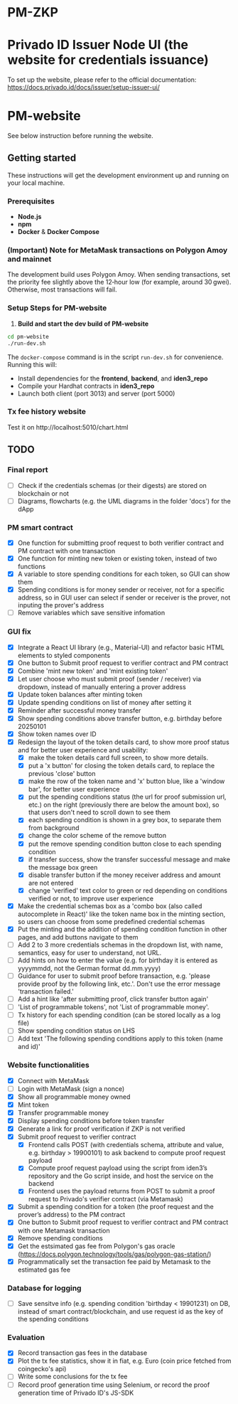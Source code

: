 # PM-ZKP

# Privado ID Issuer Node UI (the website for credentials issuance)
To set up the website, please refer to the official documentation:
https://docs.privado.id/docs/issuer/setup-issuer-ui/

# PM-website
See below instruction before running the website.

## Getting started

These instructions will get the development environment up and running on your local machine.

### Prerequisites

- **Node.js**
- **npm**
- **Docker** & **Docker Compose**

### (Important) Note for MetaMask transactions on Polygon Amoy and mainnet
The development build uses Polygon Amoy. When sending transactions, set the priority fee slightly above the 12‑hour low (for example, around 30 gwei). Otherwise, most transactions will fail.

### Setup Steps for PM-website
1. **Build and start the dev build of PM-website**  
  ```bash 
  cd pm-website
  ./run-dev.sh
  ```

   The `docker-compose` command is in the script `run-dev.sh` for convenience. Running this will:
   - Install dependencies for the **frontend**, **backend**, and **iden3_repo**  
   - Compile your Hardhat contracts in **iden3_repo**  
   - Launch both client (port 3013) and server (port 5000)  

### Tx fee history website
Test it on http://localhost:5010/chart.html

## TODO
### Final report
- [ ] Check if the credentials schemas (or their digests) are stored on blockchain or not
- [ ] Diagrams, flowcharts (e.g. the UML diagrams in the folder 'docs') for the dApp

### PM smart contract
- [x] One function for submitting proof request to both verifier contract and PM contract with one transaction
- [x] One function for minting new token or existing token, instead of two functions
- [x] A variable to store spending conditions for each token, so GUI can show them
- [x] Spending conditions is for money sender or receiver, not for a specific address, so in GUI user can select if sender or receiver is the prover, not inputing the prover's address
- [ ] Remove variables which save sensitive infomation

### GUI fix
- [x] Integrate a React UI library (e.g., Material-UI) and refactor basic HTML elements to styled components
- [x] One button to Submit proof request to verifier contract and PM contract
- [x] Combine 'mint new token' and 'mint existing token'
- [x] Let user choose who must submit proof (sender / receiver) via dropdown, instead of manually entering a prover address
- [x] Update token balances after minting token
- [x] Update spending conditions on list of money after setting it
- [x] Reminder after successful money transfer
- [x] Show spending conditions above transfer button, e.g. birthday before 20250101
- [x] Show token names over ID
- [x] Redesign the layout of the token details card, to show more proof status and for better user experience and usability:
  -[x] make the token details card full screen, to show more details.
  -[x] put a 'x button' for closing the token details card, to replace the previous 'close' button
  -[x] make the row of the token name and 'x' button blue, like a 'window bar', for better user experience
  -[x] put the spending conditions status (the url for proof submission url, etc.) on the right (previously there are below the amount box), so that users don't need to scroll down to see them 
  -[x] each spending condition is shown in a grey box, to separate them from background
  -[x] change the color scheme of the remove button
  -[x] put the remove spending condition button close to each spending condition 
  -[x] if transfer success, show the transfer successful message and make the message box green
  -[x] disable transfer button if the money receiver address and amount are not entered
  -[x] change 'verified' text color to green or red depending on conditions verified or not, to improve user experience
- [x] Make the credential schemas box as a 'combo box (also called autocomplete in React)' like the token name box in the minting section, so users can choose from some predefined credential schemas
- [x] Put the minting and the addition of spending condition function in other pages, and add buttons navigate to them
- [ ] Add 2 to 3 more credentials schemas in the dropdown list, with name, semantics, easy for user to understand, not URL.
- [ ] Add hints on how to enter the value (e.g. for birthday it is entered as yyyymmdd, not the German format dd.mm.yyyy)
- [ ] Guidance for user to submit proof before transaction, e.g. 'please provide proof by the following link, etc.'. Don't use the error message 'transaction failed.'
- [ ] Add a hint like 'after submitting proof, click transfer button again'
- [ ] 'List of programmable tokens', not 'List of programmable money'.
- [ ] Tx history for each spending condition (can be stored locally as a log file)
- [ ] Show spending condition status on LHS
- [ ] Add text 'The following spending conditions apply to this token (name and id)'

### Website functionalities
- [x] Connect with MetaMask
- [ ] Login with MetaMask (sign a nonce)
- [x] Show all programmable money owned
- [x] Mint token
- [x] Transfer programmable money
- [x] Display spending conditions before token transfer
- [x] Generate a link for proof verification if ZKP is not verified
- [x] Submit proof request to verifier contract
  - [x] Frontend calls POST (with credentials schema, attribute and value, e.g. birthday > 19900101) to ask backend to compute proof request payload 
  - [x] Compute proof request payload using the script from iden3’s repository and the Go script inside, and host the service on the backend
  - [x] Frontend uses the payload returns from POST to submit a proof request to Privado's verifier contract (via Metamask)
- [x] Submit a spending condition for a token (the proof request and the prover’s address) to the PM contract
- [x] One button to Submit proof request to verifier contract and PM contract with one Metamask transaction
- [x] Remove spending conditions
- [x] Get the estsimated gas fee from Polygon's gas oracle (https://docs.polygon.technology/tools/gas/polygon-gas-station/)
- [x] Programmatically set the transaction fee paid by Metamask to the estimated gas fee

### Database for logging
- [ ] Save sensitve info (e.g. spending condition 'birthday < 19901231) on DB, instead of smart contract/blockchain, and use request id as the key of the spending conditions

### Evaluation
- [x] Record transaction gas fees in the database
- [x] Plot the tx fee statistics, show it in fiat, e.g. Euro (coin price fetched from coingecko's api)
- [ ] Write some conclusions for the tx fee
- [ ] Record proof generation time using Selenium, or record the proof generation time of Privado ID's JS-SDK